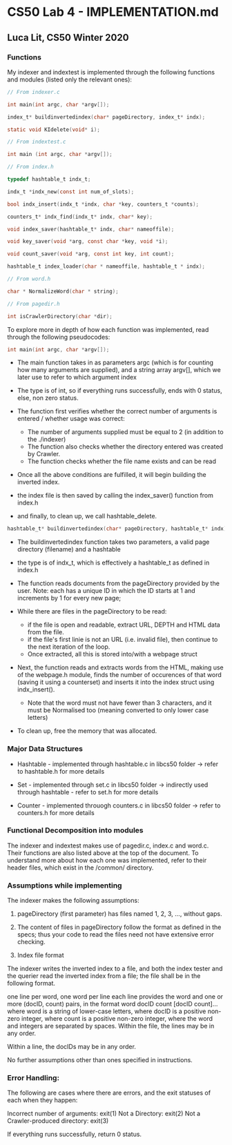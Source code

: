 # CS50 Lab 4 - IMPLEMENTATION.md
## Luca Lit, CS50 Winter 2020

### Functions

My indexer and indextest is implemented through the following functions and modules (listed only the relevant ones):

```c
// From indexer.c 

int main(int argc, char *argv[]);

index_t* buildinvertedindex(char* pageDirectory, index_t* indx);

static void KIdelete(void* i);

// From indextest.c

int main (int argc, char *argv[]);

// From index.h

typedef hashtable_t indx_t;

indx_t *indx_new(const int num_of_slots);

bool indx_insert(indx_t *indx, char *key, counters_t *counts);

counters_t* indx_find(indx_t* indx, char* key);

void index_saver(hashtable_t* indx, char* nameoffile);

void key_saver(void *arg, const char *key, void *i);

void count_saver(void *arg, const int key, int count);

hashtable_t index_loader(char * nameoffile, hashtable_t * indx);

// From word.h

char * NormalizeWord(char * string);

// From pagedir.h

int isCrawlerDirectory(char *dir);

```

To explore more in depth of how each function was implemented, read through the following pseudocodes:

```c
int main(int argc, char *argv[]);
```
- The main function takes in as parameters argc (which is for counting how many arguments are supplied), and a string array argv[], which we later use  to refer to which argument index
- The type is of int, so if everything runs successfully, ends with 0 status, else, non zero status.

- The function first verifies whether the correct number of arguments is entered / whether usage was correct:
	- The number of arguments supplied must be equal to 2 (in addition to the ./indexer)
	- The function also checks whether the directory entered was created by Crawler.
	- The function checks whether the file name exists and can be read

- Once all the above conditions are fulfilled, it will begin building the inverted index.
- the index file is then saved by calling the index_saver() function from index.h
- and finally, to clean up, we call hashtable_delete.

```c
hashtable_t* buildinvertedindex(char* pageDirectory, hashtable_t* indx);
```

- The buildinvertedindex function takes two parameters, a valid page directory (filename) and a hashtable
- the type is of indx_t, which is effectively a hashtable_t as defined in index.h

- The function reads documents from the pageDirectory provided by the user.
  Note: each has a unique ID in which the ID starts at 1 and increments by 1 for every new page;

- While there are files in the pageDirectory to be read:
	- if the file is open and readable, extract URL, DEPTH and HTML data from the file.
	- if the file's first linie is not an URL (i.e. invalid file), then continue to the next iteration of the loop.
	- Once extracted, all this is stored into/with a webpage struct

- Next, the function reads and extracts words from the HTML, making use of the webpage.h module, finds the number of occurences of that word (saving it using a counterset) and inserts it into the index struct using indx_insert().

	- Note that the word must not have fewer than 3 characters, and it must be Normalised too (meaning converted to only lower case letters)

- To clean up, free the memory that was allocated.
	

### Major Data Structures

- Hashtable - implemented through hashtable.c in libcs50 folder
  -> refer to hashtable.h for more details

- Set - implemented through set.c in libcs50 folder
  -> indirectly used through hashtable - refer to set.h for more details

- Counter - implemented throuogh counters.c in libcs50 folder
  -> refer to counters.h for more details

### Functional Decomposition into modules 

The indexer and indextest makes use of pagedir.c, index.c and word.c. Their functions are also listed above at the top of the document. To understand more about how each one was implemented, refer to their header files, which exist in the /common/ directory.

### Assumptions while implementing

The indexer makes the following assumptions:

1. pageDirectory (first parameter) has files named 1, 2, 3, …, without gaps.

2. The content of files in pageDirectory follow the format as defined in the specs; thus your code to read the files need not have extensive error checking.

3. Index file format

The indexer writes the inverted index to a file, and both the index tester and the querier read the inverted index from a file; the file shall be in the following format.

one line per word, one word per line
each line provides the word and one or more (docID, count) pairs, in the format
word docID count [docID count]…
where word is a string of lower-case letters,
where docID is a positive non-zero integer,
where count is a positive non-zero integer,
where the word and integers are separated by spaces.
Within the file, the lines may be in any order.

Within a line, the docIDs may be in any order.

No further assumptions other than ones specified in instructions.

### Error Handling: 

The following are cases where there are errors, and the exit statuses of each when they happen: 

Incorrect number of arguments: exit(1)
Not a Directory: exit(2)
Not a Crawler-produced directory: exit(3)

If everything runs successfully, return 0  status.
